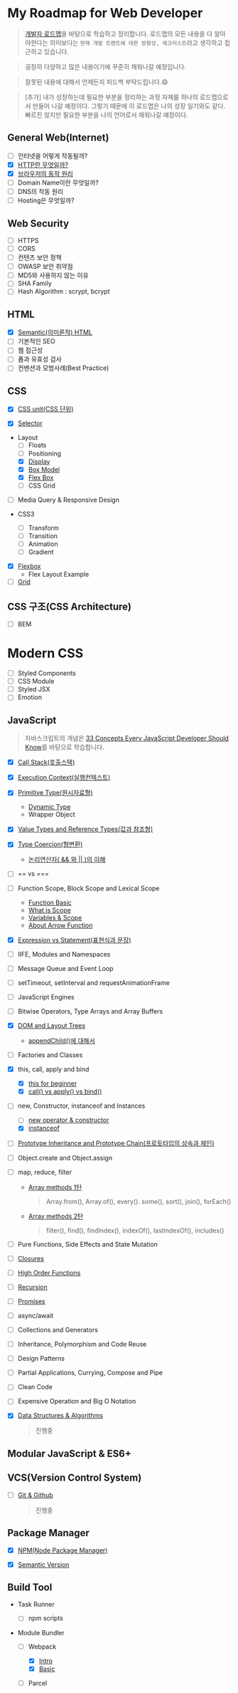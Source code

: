 # My Roadmap for Web Developer

> [개발자 로드맵](https://github.com/kamranahmedse/developer-roadmap)을 바탕으로 학습하고 정리합니다. 로드맵의 모든 내용을 다 알아야한다는 의미보다는 `현재 개발 트렌트에 대한 방향성, 체크리스트`라고 생각하고 접근하고 있습니다.

> 굉장히 다양하고 많은 내용이기에 꾸준히 채워나갈 예정입니다.

> 잘못된 내용에 대해서 언제든지 피드백 부탁드립니다.😄

> [추가] 내가 성장하는데 필요한 부분을 정리하는 과정 자체를 하나의 로드맵으로서 만들어 나갈 예정이다. 그렇기 때문에 이 로드맵은 나의 성장 일기와도 같다. 빠르진 않지만 필요한 부분을 나의 언어로서 채워나갈 예정이다.

## General Web(Internet)

- [ ] 인터넷을 어떻게 작동될까?
- [x] [HTTP란 무엇일까?](General/http.md)
- [x] [브라우저의 동작 원리](General/how-browsers-work.md)
- [ ] Domain Name이란 무엇일까?
- [ ] DNS의 작동 원리
- [ ] Hosting은 무엇일까?

## Web Security

- [ ] HTTPS
- [ ] CORS
- [ ] 컨텐츠 보안 정책
- [ ] OWASP 보안 취약점
- [ ] MD5와 사용하지 않는 이유
- [ ] SHA Family
- [ ] Hash Algorithm : scrypt, bcrypt

## HTML

- [x] [Semantic(의미론적) HTML](html/semantic.md)
- [ ] 기본적인 SEO
- [ ] 웹 접근성
- [ ] 폼과 유효성 검사
- [ ] 컨벤션과 모범사례(Best Practice)

## CSS

- [x] [CSS unit(CSS 단위)](CSS/css-unit.md)

- [x] [Selector](CSS/selector.md)

- Layout
  - [ ] Floats
  - [ ] Positioning
  - [x] [Display](CSS/display.md)
  - [x] [Box Model](CSS/boxmodel.md)
  - [x] [Flex Box](CSS/float.md)
  - [ ] CSS Grid
- [ ] Media Query & Responsive Design

- CSS3

  - [ ] Transform
  - [ ] Transition
  - [ ] Animation
  - [ ] Gradient

- [x] [Flexbox](CSS/flexbox.md)
  - Flex Layout Example
- [ ] [Grid](CSS/grid.md)

## CSS 구조(CSS Architecture)

- [ ] BEM

# Modern CSS

- [ ] Styled Components
- [ ] CSS Module
- [ ] Styled JSX
- [ ] Emotion

## JavaScript

> 자바스크립트의 개념은 [33 Concepts Every JavaScript Developer Should Know](https://github.com/jjanmo/33-js-concepts)를 바탕으로 학습합니다.

- [x] [Call Stack(호출스택)](JavaScript/33Concepts/callstack.md)

- [x] [Execution Context(실행컨텍스트)](JavaScript/33Concepts/execution-context.md)

- [x] [Primitive Type(원시자료형)](JavaScript/33Concepts/primitivetype.md)

  - [Dynamic Type](JavaScript/33Concepts/dynamicType.md)
  - Wrapper Object

- [x] [Value Types and Reference Types(값과 참조형)](JavaScript/33Concepts/valueType-vs-referenceType.md)
- [x] [Type Coercion(형변환)](JavaScript/33Concepts/coercion.md)

  - [논리연산자( && 와 || )의 이해](JavaScript/33Concepts/logical_operator.md)

- [ ] == vs ===
- [ ] Function Scope, Block Scope and Lexical Scope

  - [Function Basic](JavaScript/33Concepts/function_basic.md)
  - [What is Scope](JavaScript/33Concepts/scope.md)
  - [Variables & Scope](JavaScript/33Concepts/variables_scope_hoisting.md)
  - [About Arrow Function](JavaScript/33Concepts/arrowfunction.md)

- [x] [Expression vs Statement(표현식과 문장)](JavaScript/33Concepts/expression&statement.md)
- [ ] IIFE, Modules and Namespaces
- [ ] Message Queue and Event Loop
- [ ] setTimeout, setInterval and requestAnimationFrame
- [ ] JavaScript Engines
- [ ] Bitwise Operators, Type Arrays and Array Buffers
- [x] [DOM and Layout Trees](JavaScript/33Concepts/DOM.md)

  - [appendChild()에 대해서](JavaScript/appendChild.md)

- [ ] Factories and Classes
- [x] this, call, apply and bind

  - [x] [this for beginner](JavaScript/33Concepts/this.md)
  - [x] [call() vs apply() vs bind()](JavaScript/33Concepts/call_apply_bind.md)

- [ ] new, Constructor, instanceof and Instances

  - [ ] [new operator & constructor](JavaScript/33Concepts/constructor.md)
  - [x] [instanceof](JavaScript/33Concepts/instanceof.md)

- [ ] [Prototype Inheritance and Prototype Chain(프로토타입의 상속과 체인)](JavaScript/33Concepts/prototype.md)
- [ ] Object.create and Object.assign
- [ ] map, reduce, filter

  - [Array methods 1탄](JavaScript/array/arrayMethod1.md)

    > Array.from(), Array.of(), every(). some(), sort(), join(), forEach()

  - [Array methods 2탄](JavaScript/array/arrayMethod2.md)
    > filter(), find(), findIndex(), indexOf(), lastIndexOf(), includes()

- [ ] Pure Functions, Side Effects and State Mutation
- [ ] [Closures](JavaScript/33Concepts/closure.md)

- [ ] [High Order Functions](JavaScript/33Concepts/highOrderFunctions.md)

- [ ] [Recursion](JavaScript/33Concepts/recursion.md)

- [ ] [Promises](JavaScript/33Concepts/promises.md)

- [ ] async/await

- [ ] Collections and Generators

- [ ] Inheritance, Polymorphism and Code Reuse

- [ ] Design Patterns

- [ ] Partial Applications, Currying, Compose and Pipe

- [ ] Clean Code

- [ ] Expensive Operation and Big O Notation
- [x] [Data Structures & Algorithms](https://github.com/jjanmo/ds-algo)

  > 진행중

## Modular JavaScript & ES6+

## VCS(Version Control System)

- [ ] [Git & Github](https://github.com/jjanmo/gitlearn)

  > 진행중

## Package Manager

- [x] [NPM(Node Package Manager)](PackageManager/what_is_NPM.md)

- [x] [Semantic Version](PackageManager/semantic_versioning.md)

## Build Tool

- Task Runner

  - [ ] npm scripts

- Module Bundler

  - [ ] Webpack

    - [x] [Intro](Webpack/webpack-intro.md)
    - [x] [Basic](Webpack/webpack-basic.md)

  - [ ] Parcel
